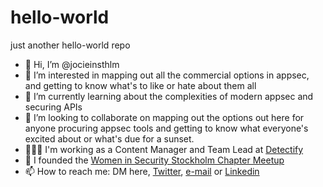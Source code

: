 # hello-world
just another hello-world repo

- 👋 Hi, I’m @jocieinsthlm
- 👀 I’m interested in mapping out all the commercial options in appsec, and getting to know what's to like or hate about them all
- 🌱 I’m currently learning about the complexities of modern appsec and securing APIs
- 💞️ I’m looking to collaborate on mapping out the options out here for anyone procuring appsec tools and getting to know what everyone's excited about or what's due for a sunset.
- 👩🏻‍💻 I'm working as a Content Manager and Team Lead at [Detectify](www.detectify.com)
- 💜 I founded the [Women in Security Stockholm Chapter Meetup](https://www.meetup.com/women-in-security-stockholm-chapter/)
- 📫 How to reach me: DM here, [Twitter](www.twitter.com/jocieinsthlm), [e-mail](jocelyn.sthlm@gmail.com) or [Linkedin](https://www.linkedin.com/in/jocelynchan/)
